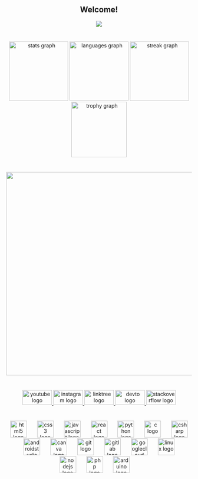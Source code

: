 <div align="center">
 <h2>Welcome!</h2> 
<img src="https://visitor-badge.laobi.icu/badge?page_id=randyisback.randyisback&"  />
</div>

###
<br clear="both">

<div align="center">
  <img src="https://github-readme-stats.vercel.app/api?username=randyisback&hide_title=false&hide_rank=false&show_icons=true&include_all_commits=true&count_private=true&disable_animations=false&theme=react&locale=en&hide_border=false&order=1&custom_title=%C4%B0statistiklerim" height="160" alt="stats graph"  />
  <img src="https://github-readme-stats.vercel.app/api/top-langs?username=randyisback&locale=en&hide_title=false&layout=compact&card_width=320&langs_count=6&theme=react&hide_border=false&order=2&custom_title=Languages" height="160" alt="languages graph"  />
  <img src="https://streak-stats.demolab.com?user=randyisback&locale=en&mode=daily&theme=react&hide_border=false&border_radius=5&date_format=j/n%5B/Y%5D&order=3" height="160" alt="streak graph"  />
  <img src="https://github-profile-trophy.vercel.app?username=randyisback&theme=radical&column=-1&row=1&margin-w=0&margin-h=15&no-bg=false&no-frame=true&order=4" height="150" alt="trophy graph"  />
</div>

###

<br clear="both">

<div align="center">
  <img width="550" src="https://media4.giphy.com/media/v1.Y2lkPTc5MGI3NjExOGFpZXFrMWhuODExOWZlZ21wbTViZTB3MnV5ZXo3cnZrbDN0MGl0cSZlcD12MV9pbnRlcm5hbF9naWZfYnlfaWQmY3Q9Zw/xTcnTehwgRcbgymhTW/giphy.gif"  />
</div>

###

<br clear="both">

<div align="center">
  <a href="https://youtube.com/c/RANDYoutube" target="_blank">
    <img src="https://raw.githubusercontent.com/maurodesouza/profile-readme-generator/master/src/assets/icons/social/youtube/default.svg" width="80" height="40" alt="youtube logo"  />
  </a>
  <a href="https://www.instagram.com/kodlama.dili/" target="_blank">
    <img src="https://raw.githubusercontent.com/maurodesouza/profile-readme-generator/master/src/assets/icons/social/instagram/default.svg" width="80" height="40" alt="instagram logo"  />
  </a>
  <a href="https://linktr.ee/kodlamadili" target="_blank">
    <img src="https://raw.githubusercontent.com/maurodesouza/profile-readme-generator/master/src/assets/icons/social/linktree/default.svg" width="80" height="40" alt="linktree logo"  />
  </a>
  <a href="https://dev.to/azadcoderr" target="_blank">
    <img src="https://raw.githubusercontent.com/maurodesouza/profile-readme-generator/master/src/assets/icons/social/devto/default.svg" width="80" height="40" alt="devto logo"  />
  </a>
  <a href="https://stackoverflow.com/users/19464391/azadcoder" target="_blank">
    <img src="https://raw.githubusercontent.com/maurodesouza/profile-readme-generator/master/src/assets/icons/social/stackoverflow/default.svg" width="80" height="40" alt="stackoverflow logo"  />
  </a>
</div>

###

<br clear="both">

<div align="center">
  <img src="https://cdn.jsdelivr.net/gh/devicons/devicon/icons/html5/html5-original.svg" height="45" alt="html5 logo"  />
  <img width="20" />
  <img src="https://cdn.jsdelivr.net/gh/devicons/devicon/icons/css3/css3-original.svg" height="45" alt="css3 logo"  />
  <img width="20" />
  <img src="https://cdn.jsdelivr.net/gh/devicons/devicon/icons/javascript/javascript-original.svg" height="45" alt="javascript logo"  />
  <img width="20" />
  <img src="https://cdn.jsdelivr.net/gh/devicons/devicon/icons/react/react-original.svg" height="45" alt="react logo"  />
  <img width="20" />
  <img src="https://cdn.jsdelivr.net/gh/devicons/devicon/icons/python/python-original.svg" height="45" alt="python logo"  />
  <img width="20" />
  <img src="https://cdn.jsdelivr.net/gh/devicons/devicon/icons/c/c-original.svg" height="45" alt="c logo"  />
  <img width="20" />
  <img src="https://cdn.jsdelivr.net/gh/devicons/devicon/icons/csharp/csharp-original.svg" height="45" alt="csharp logo"  />
  <img width="20" />
  <img src="https://cdn.jsdelivr.net/gh/devicons/devicon/icons/androidstudio/androidstudio-original.svg" height="45" alt="androidstudio logo"  />
  <img width="20" />
  <img src="https://cdn.jsdelivr.net/gh/devicons/devicon/icons/canva/canva-original.svg" height="45" alt="canva logo"  />
  <img width="20" />
  <img src="https://cdn.jsdelivr.net/gh/devicons/devicon/icons/git/git-original.svg" height="45" alt="git logo"  />
  <img width="20" />
  <img src="https://cdn.jsdelivr.net/gh/devicons/devicon/icons/gitlab/gitlab-original.svg" height="45" alt="gitlab logo"  />
  <img width="20" />
  <img src="https://cdn.jsdelivr.net/gh/devicons/devicon/icons/googlecloud/googlecloud-original.svg" height="45" alt="googlecloud logo"  />
  <img width="20" />
  <img src="https://cdn.jsdelivr.net/gh/devicons/devicon/icons/linux/linux-original.svg" height="45" alt="linux logo"  />
  <img width="20" />
  <img src="https://cdn.jsdelivr.net/gh/devicons/devicon/icons/nodejs/nodejs-original.svg" height="45" alt="nodejs logo"  />
  <img width="20" />
  <img src="https://cdn.jsdelivr.net/gh/devicons/devicon/icons/php/php-original.svg" height="45" alt="php logo"  />
  <img width="20" />
  <img src="https://cdn.jsdelivr.net/gh/devicons/devicon/icons/arduino/arduino-original.svg" height="45" alt="arduino logo"  />
  <img width="20" />
</div>

###
